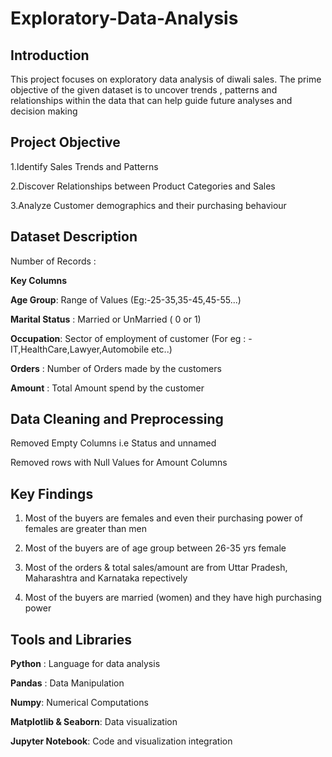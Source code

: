 
# Exploratory-Data-Analysis

Introduction
--------------------------------------
This project focuses on exploratory data analysis of diwali sales. The prime objective of the given dataset is to uncover trends , patterns and relationships within the data that can help guide future analyses and decision making 

Project Objective
--------------------------------------
1.Identify Sales Trends and Patterns

2.Discover Relationships between Product Categories and Sales 

3.Analyze Customer demographics and their purchasing behaviour 

Dataset Description
--------------------------------------
Number of Records : 

**Key Columns**

**Age Group**: Range of Values (Eg:-25-35,35-45,45-55...)

**Marital Status** : Married or UnMarried ( 0 or 1)

**Occupation**:  Sector of employment of customer (For eg : - IT,HealthCare,Lawyer,Automobile etc..)

**Orders** : Number of Orders made by the customers 

**Amount** : Total Amount spend by the customer 

**Data Cleaning and Preprocessing**
------------------------------------------------

Removed Empty Columns i.e Status and unnamed

Removed rows with Null Values for Amount Columns

**Key Findings**
------------------------------------------------
1) Most  of the buyers are females and even their purchasing power of females are greater than men

2) Most of the buyers are of age group between 26-35 yrs female

3)  Most of the orders & total sales/amount are from Uttar Pradesh, Maharashtra and Karnataka repectively

4)  Most of the buyers are married (women) and they have high purchasing power

**Tools and Libraries**
------------------------------------------------
**Python** : Language for data analysis

**Pandas** : Data Manipulation 

**Numpy**: Numerical Computations

**Matplotlib & Seaborn**: Data visualization

**Jupyter Notebook**: Code and visualization integration













